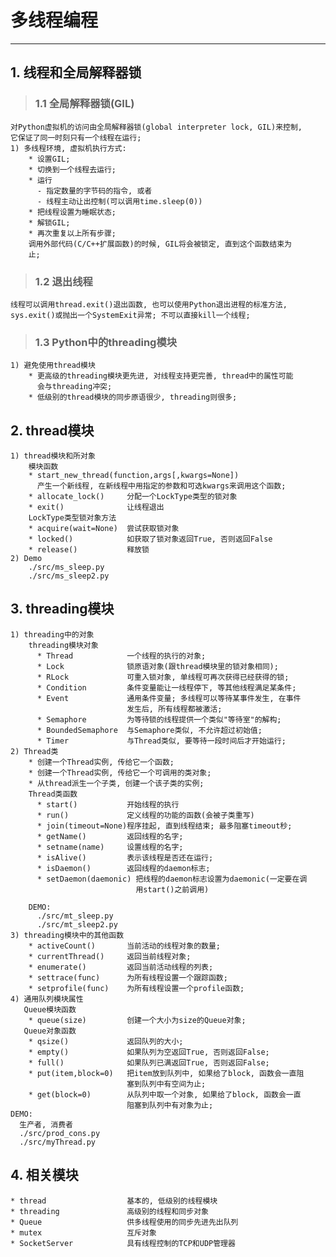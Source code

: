 # **多线程编程**
***


## **1. 线程和全局解释器锁**
> ### **1.1 全局解释器锁(GIL)**
    对Python虚拟机的访问由全局解释器锁(global interpreter lock, GIL)来控制,
    它保证了同一时刻只有一个线程在运行;
    1) 多线程环境, 虚拟机执行方式:
        * 设置GIL;
        * 切换到一个线程去运行;
        * 运行
          - 指定数量的字节码的指令, 或者
          - 线程主动让出控制(可以调用time.sleep(0))
        * 把线程设置为睡眠状态;
        * 解锁GIL;
        * 再次重复以上所有步骤;
        调用外部代码(C/C++扩展函数)的时候, GIL将会被锁定, 直到这个函数结束为
        止;
> ### **1.2 退出线程**
    线程可以调用thread.exit()退出函数, 也可以使用Python退出进程的标准方法,
    sys.exit()或抛出一个SystemExit异常; 不可以直接kill一个线程;
> ### **1.3  Python中的threading模块**
    1) 避免使用thread模块
        * 更高级的threading模块更先进, 对线程支持更完善, thread中的属性可能
          会与threading冲突;
        * 低级别的thread模块的同步原语很少, threading则很多;




## **2. thread模块**
    1) thread模块和所对象
        模块函数
        * start_new_thread(function,args[,kwargs=None])
          产生一个新线程, 在新线程中用指定的参数和可选kwargs来调用这个函数;
        * allocate_lock()     分配一个LockType类型的锁对象
        * exit()              让线程退出
        LockType类型锁对象方法
        * acquire(wait=None)  尝试获取锁对象
        * locked()            如获取了锁对象返回True, 否则返回False
        * release()           释放锁
    2) Demo
        ./src/ms_sleep.py 
        ./src/ms_sleep2.py 



## **3. threading模块**
    1) threading中的对象
        threading模块对象
          * Thread            一个线程的执行的对象;
          * Lock              锁原语对象(跟thread模块里的锁对象相同);
          * RLock             可重入锁对象, 单线程可再次获得已经获得的锁;
          * Condition         条件变量能让一线程停下, 等其他线程满足某条件;
          * Event             通用条件变量; 多线程可以等待某事件发生, 在事件
                              发生后, 所有线程都被激活;
          * Semaphore         为等待锁的线程提供一个类似"等待室"的解构;
          * BoundedSemaphore  与Semaphore类似, 不允许超过初始值;
          * Timer             与Thread类似, 要等待一段时间后才开始运行;
    2) Thread类
        * 创建一个Thread实例, 传给它一个函数;
        * 创建一个Thread实例, 传给它一个可调用的类对象;
        * 从thread派生一个子类, 创建一个该子类的实例;
        Thread类函数
          * start()           开始线程的执行
          * run()             定义线程的功能的函数(会被子类重写)
          * join(timeout=None)程序挂起, 直到线程结束; 最多阻塞timeout秒;
          * getName()         返回线程的名字;
          * setname(name)     设置线程的名字;
          * isAlive()         表示该线程是否还在运行;
          * isDaemon()        返回线程的daemon标志;
          * setDaemon(daemonic) 把线程的daemon标志设置为daemonic(一定要在调
                                用start()之前调用)
        
        DEMO:
          ./src/mt_sleep.py 
          ./src/mt_sleep2.py 
    3) threading模块中的其他函数
        * activeCount()       当前活动的线程对象的数量;
        * currentThread()     返回当前线程对象;
        * enumerate()         返回当前活动线程的列表;
        * settrace(func)      为所有线程设置一个跟踪函数;
        * setprofile(func)    为所有线程设置一个profile函数;
    4) 通用队列模块属性
       Queue模块函数
        * queue(size)         创建一个大小为size的Queue对象;
       Queue对象函数
        * qsize()             返回队列的大小;
        * empty()             如果队列为空返回True, 否则返回False;
        * full()              如果队列已满返回True, 否则返回False;
        * put(item,block=0)   把item放到队列中, 如果给了block, 函数会一直阻
                              塞到队列中有空间为止;
        * get(block=0)        从队列中取一个对象, 如果给了block, 函数会一直 
                              阻塞到队列中有对象为止;
    DEMO:
      生产者, 消费者
      ./src/prod_cons.py 
      ./src/myThread.py 



## **4. 相关模块**
    * thread                  基本的, 低级别的线程模块
    * threading               高级别的线程和同步对象
    * Queue                   供多线程使用的同步先进先出队列
    * mutex                   互斥对象
    * SocketServer            具有线程控制的TCP和UDP管理器
